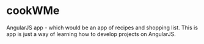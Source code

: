 # cookWMe
AngularJS app - which would be an app of recipes and shopping list. This is app is just a way of learning how to develop projects on AngularJS.
